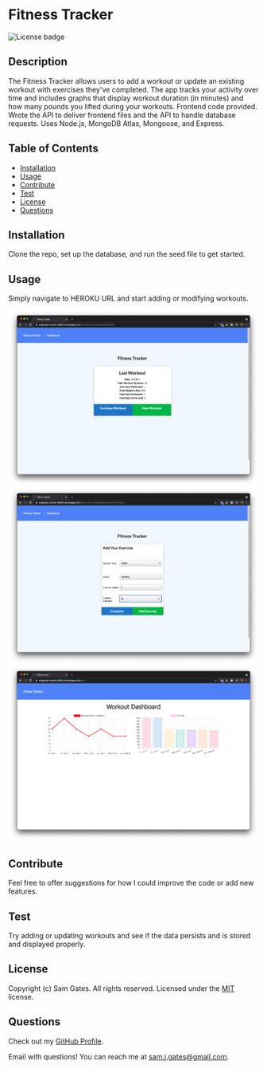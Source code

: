 # Fitness Tracker

![License badge](https://img.shields.io/badge/license-MIT-green)

## Description

The Fitness Tracker allows users to add a workout or update an existing workout with exercises they've completed. The app tracks your activity over time and includes graphs that display workout duration (in minutes) and how many pounds you lifted during your workouts. Frontend code provided. Wrote the API to deliver frontend files and the API to handle database requests. Uses Node.js, MongoDB Atlas, Mongoose, and Express.

## Table of Contents

- [Installation](#installation)
- [Usage](#usage)
- [Contribute](#contribute)
- [Test](#test)
- [License](#license)
- [Questions](#questions)

## Installation

Clone the repo, set up the database, and run the seed file to get started.

## Usage

Simply navigate to HEROKU URL and start adding or modifying workouts.

![Screenshot 1](assets/screen1.png)
![Screenshot 2](assets/screen2.png)
![Screenshot 3](assets/screen3.png)

## Contribute

Feel free to offer suggestions for how I could improve the code or add new features.

## Test

Try adding or updating workouts and see if the data persists and is stored and displayed properly.

## License

Copyright (c) Sam Gates. All rights reserved.
Licensed under the [MIT](https://opensource.org/licenses/MIT) license.

## Questions

Check out my [GitHub Profile](https://github.com/sg0703).

Email with questions! You can reach me at sam.j.gates@gmail.com.

